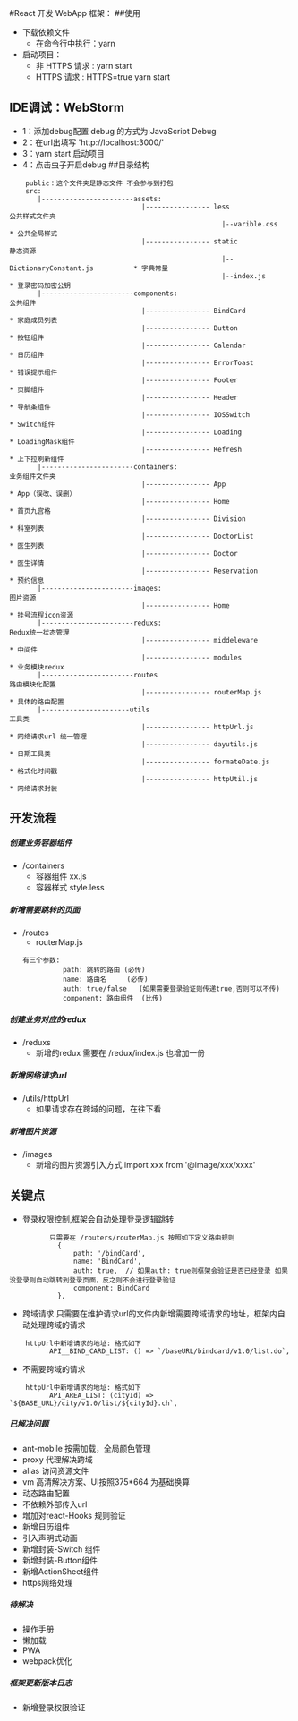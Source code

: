 #React 开发 WebApp 框架：
##使用
* 下载依赖文件 
    * 在命令行中执行：yarn
* 启动项目：
  * 非 HTTPS 请求 : yarn start
  * HTTPS 请求 : HTTPS=true yarn start
## IDE调试：WebStorm
* 1：添加debug配置 debug 的方式为:JavaScript Debug  
* 2：在url出填写 'http://localhost:3000/'
* 3：yarn start 启动项目
* 4：点击虫子开启debug
##目录结构
````$xslt
    public：这个文件夹是静态文件 不会参与到打包
    src:
       |-----------------------assets:                    
                                 |---------------- less                             公共样式文件夹
                                                     |--varible.css                    * 公共全局样式         
                                 |---------------- static                           静态资源
                                                     |--DictionaryConstant.js          * 字典常量
                                                     |--index.js                       * 登录密码加密公钥                                          
       |-----------------------components:                                          公共组件
                                 |---------------- BindCard                            * 家庭成员列表
                                 |---------------- Button                              * 按钮组件
                                 |---------------- Calendar                            * 日历组件
                                 |---------------- ErrorToast                          * 错误提示组件
                                 |---------------- Footer                              * 页脚组件
                                 |---------------- Header                              * 导航条组件
                                 |---------------- IOSSwitch                           * Switch组件
                                 |---------------- Loading                             * LoadingMask组件
                                 |---------------- Refresh                             * 上下拉刷新组件
       |-----------------------containers:                                          业务组件文件夹
                                 |---------------- App                                 * App（误改、误删）
                                 |---------------- Home                                * 首页九宫格
                                 |---------------- Division                            * 科室列表
                                 |---------------- DoctorList                          * 医生列表
                                 |---------------- Doctor                              * 医生详情
                                 |---------------- Reservation                         * 预约信息
       |-----------------------images:                                              图片资源
                                 |---------------- Home                                 * 挂号流程icon资源   
       |-----------------------reduxs:                                              Redux统一状态管理
                                 |---------------- middeleware                          * 中间件 
                                 |---------------- modules                              * 业务模块redux
       |-----------------------routes                                               路由模块化配置
                                 |---------------- routerMap.js                         * 具体的路由配置
       |----------------------utils                                                 工具类    
                                 |---------------- httpUrl.js                           * 网络请求url 统一管理
                                 |---------------- dayutils.js                          * 日期工具类
                                 |---------------- formateDate.js                       * 格式化时间戳  
                                 |---------------- httpUtil.js                          * 网络请求封装
````
## 开发流程
#####  创建业务容器组件
* /containers 
    * 容器组件 xx.js 
    * 容器样式 style.less
#####  新增需要跳转的页面
* /routes 
    * routerMap.js 
    ```angular2
    有三个参数:
              path: 跳转的路由 (必传)
              name: 路由名     (必传)
              auth: true/false   (如果需要登录验证则传递true,否则可以不传)  
              component: 路由组件  (比传)
    ```    
#####  创建业务对应的redux    
* /reduxs 
    * 新增的redux 需要在 /redux/index.js 也增加一份
#####   新增网络请求url
* /utils/httpUrl
    * 如果请求存在跨域的问题，在往下看
#####   新增图片资源   
* /images 
    * 新增的图片资源引入方式
                    import xxx from '@image/xxx/xxxx'

## 关键点
* 登录权限控制,框架会自动处理登录逻辑跳转
```angularjs
          只需要在 /routers/routerMap.js 按照如下定义路由规则
            {
                path: '/bindCard',
                name: 'BindCard',
                auth: true,  // 如果auth: true则框架会验证是否已经登录 如果没登录则自动跳转到登录页面，反之则不会进行登录验证
                component: BindCard
            },
```  
* 跨域请求 只需要在维护请求url的文件内新增需要跨域请求的地址，框架内自动处理跨域的请求
```angular2html
    httpUrl中新增请求的地址: 格式如下
          API__BIND_CARD_LIST: () => `/baseURL/bindcard/v1.0/list.do`,            

```
* 不需要跨域的请求 
```angular2html
    httpUrl中新增请求的地址: 格式如下
          API_AREA_LIST: (cityId) => `${BASE_URL}/city/v1.0/list/${cityId}.ch`,         
```

##### 已解决问题
* ant-mobile 按需加载，全局颜色管理
* proxy 代理解决跨域
* alias 访问资源文件
* vm 高清解决方案、UI按照375*664 为基础换算
* 动态路由配置
* 不依赖外部传入url
* 增加对react-Hooks 规则验证
* 新增日历组件
* 引入声明式动画
* 新增封装-Switch 组件
* 新增封装-Button组件
* 新增ActionSheet组件
* https网络处理
##### 待解决
* 操作手册    
* 懒加载
* PWA
* webpack优化


##### 框架更新版本日志
* 新增登录权限验证 


